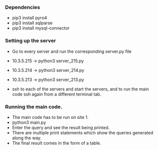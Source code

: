 ### Dependencies 
* pip3 install pyro4
* pip3 install sqlparse
* pip3 install mysql-connector


### Setting up the server
* Go to every server and run the corresponding server.py file
* 10.3.5.215 -> python3 server_215.py
* 10.3.5.214 -> python3 server_214.py
* 10.3.5.213 -> python3 server_213.py

* ssh to each of the servers and start the servers, and to run the main code ssh again from a different terminal tab.

### Running the main code.
* The main code has to be run on site 1.
* python3 main.py
* Enter the query and see the result being printed.
* There are multiple print statements which show the queries generated along the way.
* The final result comes in the form of a table.

